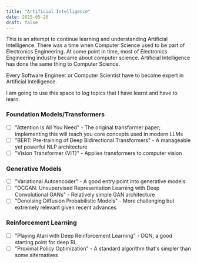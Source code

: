 ```yaml
---
title: "Artificial Intelligence"
date: 2025-05-26
draft: false
---
```


This is an attempt to continue learning and understanding Artificial Intelligence. There was a time when Computer Science used to be part of Electronics Engineering. At some point in time, most of Electronics Engineering industry became about computer science. Artificial Intelligence has done the same thing to Computer Science.

Every Software Engineer or Computer Scientist have to become expert in Artificial Intelligence.

I am going to use this space to log topics that I have learnt and have to learn.


### Foundation Models/Transformers
- [ ] "Attention Is All You Need" - The original transformer paper; implementing this will teach you core concepts used in modern LLMs
- [ ] "BERT: Pre-training of Deep Bidirectional Transformers" - A manageable yet powerful NLP architecture
- [ ] "Vision Transformer (ViT)" - Applies transformers to computer vision

### Generative Models
- [ ] "Variational Autoencoder" - A good entry point into generative models
- [ ] "DCGAN: Unsupervised Representation Learning with Deep Convolutional GANs" - Relatively simple GAN architecture
- [ ] "Denoising Diffusion Probabilistic Models" - More challenging but extremely relevant given recent advances

### Reinforcement Learning

- [ ] "Playing Atari with Deep Reinforcement Learning" - DQN, a good starting point for deep RL
- [ ] "Proximal Policy Optimization" - A standard algorithm that's simpler than some alternatives

